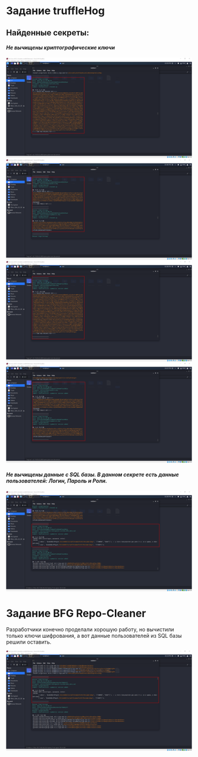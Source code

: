 # Задание truffleHog

## Найденные секреты:

#### *Не вычищены криптографические ключи*

![](pic/um.um.png)
![](pic/um.dois.png)
![](pic/um.tres.png)
![](pic/um.quatro.png)

#### *Не вычищены данные с SQL базы. В данном секрете есть данные пользователей: Логин, Пароль и Роли.*

![](pic/um.cinco.png)

# Задание BFG Repo-Cleaner

Разработчики конечно проделали хорошую работу, но вычистили только ключи шифрования, а вот данные пользователей из SQL базы решили оставить. 

![](pic/dois.png)
